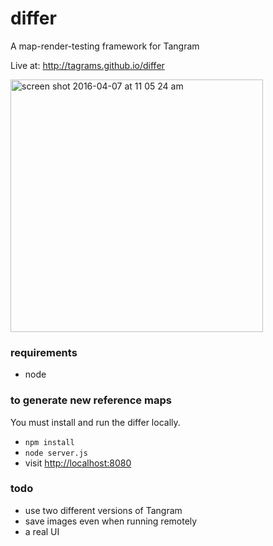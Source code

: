 # differ
A map-render-testing framework for Tangram

Live at: http://tagrams.github.io/differ

<img width="404" alt="screen shot 2016-04-07 at 11 05 24 am" src="https://cloud.githubusercontent.com/assets/459970/14355919/bae21cf2-fcb0-11e5-8675-ac86b5531065.png">

### requirements

- node

### to generate new reference maps

You must install and run the differ locally.

- `npm install`
- `node server.js`
- visit [http://localhost:8080](http://localhost:8080)

### todo

- use two different versions of Tangram
- save images even when running remotely
- a real UI
